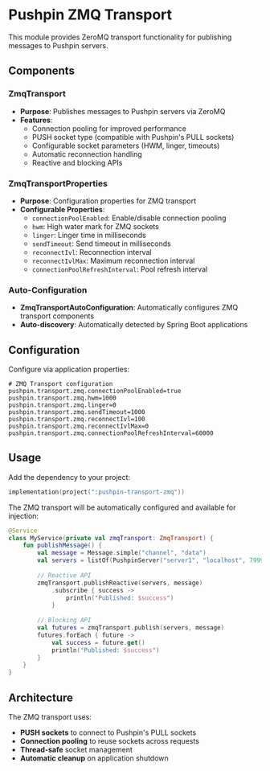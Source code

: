 # Pushpin ZMQ Transport

This module provides ZeroMQ transport functionality for publishing messages to Pushpin servers.

## Components

### ZmqTransport
- **Purpose**: Publishes messages to Pushpin servers via ZeroMQ
- **Features**: 
  - Connection pooling for improved performance
  - PUSH socket type (compatible with Pushpin's PULL sockets)
  - Configurable socket parameters (HWM, linger, timeouts)
  - Automatic reconnection handling
  - Reactive and blocking APIs

### ZmqTransportProperties
- **Purpose**: Configuration properties for ZMQ transport
- **Configurable Properties**:
  - `connectionPoolEnabled`: Enable/disable connection pooling
  - `hwm`: High water mark for ZMQ sockets
  - `linger`: Linger time in milliseconds
  - `sendTimeout`: Send timeout in milliseconds
  - `reconnectIvl`: Reconnection interval
  - `reconnectIvlMax`: Maximum reconnection interval
  - `connectionPoolRefreshInterval`: Pool refresh interval

### Auto-Configuration
- **ZmqTransportAutoConfiguration**: Automatically configures ZMQ transport components
- **Auto-discovery**: Automatically detected by Spring Boot applications

## Configuration

Configure via application properties:

```properties
# ZMQ Transport configuration
pushpin.transport.zmq.connectionPoolEnabled=true
pushpin.transport.zmq.hwm=1000
pushpin.transport.zmq.linger=0
pushpin.transport.zmq.sendTimeout=1000
pushpin.transport.zmq.reconnectIvl=100
pushpin.transport.zmq.reconnectIvlMax=0
pushpin.transport.zmq.connectionPoolRefreshInterval=60000
```

## Usage

Add the dependency to your project:

```kotlin
implementation(project(":pushpin-transport-zmq"))
```

The ZMQ transport will be automatically configured and available for injection:

```kotlin
@Service
class MyService(private val zmqTransport: ZmqTransport) {
    fun publishMessage() {
        val message = Message.simple("channel", "data")
        val servers = listOf(PushpinServer("server1", "localhost", 7999, 5564, 5560))
        
        // Reactive API
        zmqTransport.publishReactive(servers, message)
            .subscribe { success -> 
                println("Published: $success")
            }
            
        // Blocking API
        val futures = zmqTransport.publish(servers, message)
        futures.forEach { future ->
            val success = future.get()
            println("Published: $success")
        }
    }
}
```

## Architecture

The ZMQ transport uses:
- **PUSH sockets** to connect to Pushpin's PULL sockets
- **Connection pooling** to reuse sockets across requests
- **Thread-safe** socket management
- **Automatic cleanup** on application shutdown